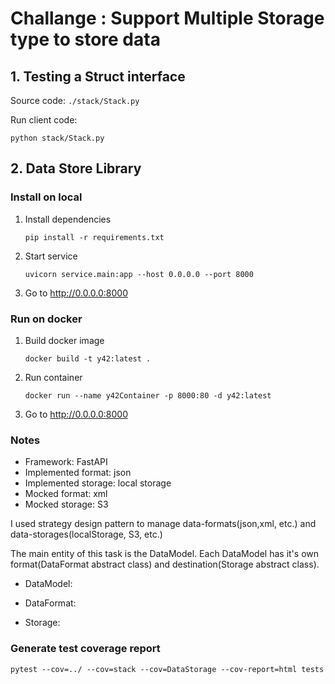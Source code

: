 # Challange : Support Multiple Storage type to store data
## 1. Testing a Struct interface
Source code: `./stack/Stack.py`

Run client code: 

```
python stack/Stack.py
```

## 2. Data Store Library
### Install on local
1. Install dependencies

    ```
    pip install -r requirements.txt
    ```

2. Start service

    ```
    uvicorn service.main:app --host 0.0.0.0 --port 8000
    ```

3. Go to http://0.0.0.0:8000

### Run on docker
1. Build docker image

    ```
    docker build -t y42:latest .
    ```

2. Run container
    ```
    docker run --name y42Container -p 8000:80 -d y42:latest
    ```

3. Go to http://0.0.0.0:8000

### Notes
- Framework: FastAPI
- Implemented format: json
- Implemented storage: local storage
- Mocked format: xml
- Mocked storage: S3

I used strategy design pattern to manage data-formats(json,xml, etc.) and data-storages(localStorage, S3, etc.)

The main entity of this task is the DataModel. Each DataModel has it's own format(DataFormat abstract class) and destination(Storage abstract class).

- DataModel:

- DataFormat:

- Storage:

### Generate test coverage report

```
pytest --cov=../ --cov=stack --cov=DataStorage --cov-report=html tests
```
